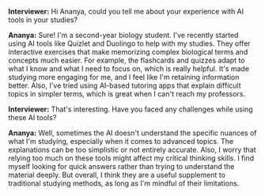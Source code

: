 **Interviewer:** Hi Ananya, could you tell me about your experience with AI tools in your studies?

**Ananya:** Sure! I'm a second-year biology student. I've recently started using AI tools like Quizlet and Duolingo to help with my studies. They offer interactive exercises that make memorizing complex biological terms and concepts much easier. For example, the flashcards and quizzes adapt to what I know and what I need to focus on, which is really helpful. It's made studying more engaging for me, and I feel like I'm retaining information better. Also, I've tried using AI-based tutoring apps that explain difficult topics in simpler terms, which is great when I can't reach my professors.

**Interviewer:** That's interesting. Have you faced any challenges while using these AI tools?

**Ananya:** Well, sometimes the AI doesn't understand the specific nuances of what I'm studying, especially when it comes to advanced topics. The explanations can be too simplistic or not entirely accurate. Also, I worry that relying too much on these tools might affect my critical thinking skills. I find myself looking for quick answers rather than trying to understand the material deeply. But overall, I think they are a useful supplement to traditional studying methods, as long as I'm mindful of their limitations.